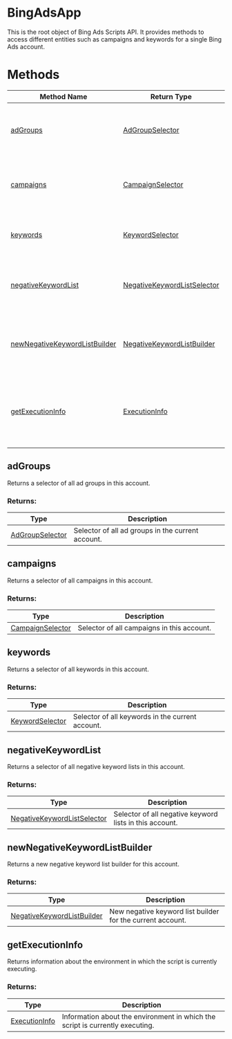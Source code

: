 # BingAdsApp
This is the root object of Bing Ads Scripts API. It provides methods to access different entities such as campaigns and keywords for a single Bing Ads account.
# Methods
|Method Name|Return Type|Description|
|-|-|-
[adGroups](#adgroups)|[AdGroupSelector](./AdGroupSelector)|Returns a selector of all ad groups in this account.<br />
[campaigns](#campaigns)|[CampaignSelector](./CampaignSelector)|Returns a selector of all campaigns in this account.<br />
[keywords](#keywords)|[KeywordSelector](./KeywordSelector)|Returns a selector of all keywords in this account.<br />
[negativeKeywordList](#negativekeywordlist)|[NegativeKeywordListSelector](./NegativeKeywordListSelector)|Returns a selector of all negative keyword lists in this account.
[newNegativeKeywordListBuilder](#newnegativekeywordlistbuilder)|[NegativeKeywordListBuilder](./NegativeKeywordListBuilder)|Returns a new negative keyword list builder for this account. <br />
[getExecutionInfo](#getexecutioninfo)|[ExecutionInfo](./ExecutionInfo)|Returns information about the environment in which the script is currently executing.<br />

## <a name="adgroups"></a>adGroups
Returns a selector of all ad groups in this account.



### Returns:
|Type|Description|
|-|-
[AdGroupSelector](./AdGroupSelector)|Selector of all ad groups in the current account.

## <a name="campaigns"></a>campaigns
Returns a selector of all campaigns in this account.



### Returns:
|Type|Description|
|-|-
[CampaignSelector](./CampaignSelector)|Selector of all campaigns in this account.

## <a name="keywords"></a>keywords
Returns a selector of all keywords in this account.

### Returns:
|Type|Description|
|-|-
[KeywordSelector](./KeywordSelector)|Selector of all keywords in the current account.

## <a name="negativekeywordlist"></a>negativeKeywordList
Returns a selector of all negative keyword lists in this account.


### Returns:
|Type|Description|
|-|-
[NegativeKeywordListSelector](./NegativeKeywordListSelector)|Selector of all negative keyword lists in this account.

## <a name="newnegativekeywordlistbuilder"></a>newNegativeKeywordListBuilder
Returns a new negative keyword list builder for this account. 



### Returns:
|Type|Description|
|-|-
[NegativeKeywordListBuilder](./NegativeKeywordListBuilder)|New negative keyword list builder for the current account.

## <a name="getexecutioninfo"></a>getExecutionInfo
Returns information about the environment in which the script is currently executing.

### Returns:
|Type|Description|
|-|-
[ExecutionInfo](./ExecutionInfo)|Information about the environment in which the script is currently executing.

